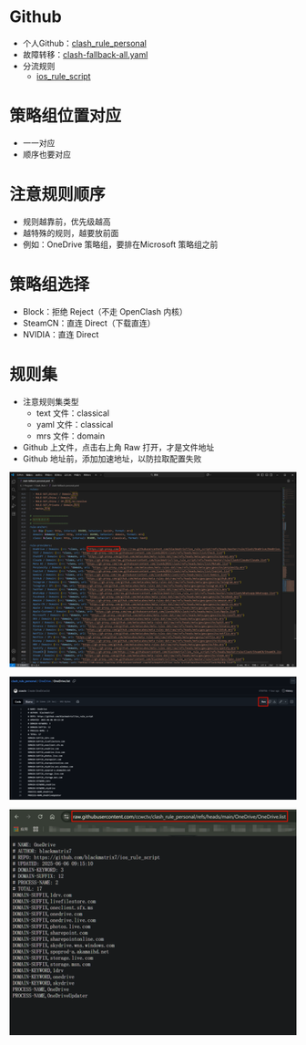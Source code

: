 # Github

- 个人Github：[clash_rule_personal](https://github.com/ccwctv/clash_rule_personal)  
- 故障转移：[clash-fallback-all.yaml](https://github.com/liandu2024/little/blob/main/yaml/clash-fallback-all.yaml)  
- 分流规则
  - [ios_rule_script](https://github.com/blackmatrix7/ios_rule_script/tree/master/rule/Clash)  



# 策略组位置对应

- 一一对应
- 顺序也要对应



# 注意规则顺序

- 规则越靠前，优先级越高
- 越特殊的规则，越要放前面
- 例如：OneDrive 策略组，要排在Microsoft 策略组之前

# 策略组选择

- Block：拒绝 Reject（不走 OpenClash 内核）
- SteamCN：直连 Direct（下载直连）
- NVIDIA：直连 Direct



# 规则集

- 注意规则集类型
  - text 文件：classical
  - yaml 文件：classical
  - mrs 文件：domain
- Github 上文件，点击右上角 Raw 打开，才是文件地址
- Github 地址前，添加加速地址，以防拉取配置失败



![1](https://github.com/ccwctv/clash_rule_personal/blob/1214319c26e8253c87d8b1453bf4aee88713d8f2/Picture/1.png?raw=true)

![](https://github.com/ccwctv/clash_rule_personal/blob/1214319c26e8253c87d8b1453bf4aee88713d8f2/Picture/2.png?raw=true)

![](https://github.com/ccwctv/clash_rule_personal/blob/1214319c26e8253c87d8b1453bf4aee88713d8f2/Picture/3.png?raw=true)  







